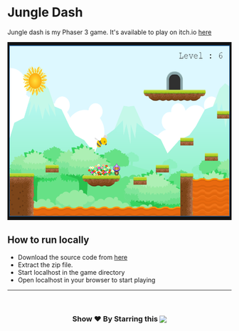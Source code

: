 # Jungle Dash

Jungle dash is my Phaser 3 game. It's available to play on itch.io [here](https://itspyguru.itch.io/jungledash)

<p align='center'>
  <img src='app.png' width=600 height=400>
</p>


## How to run locally

* Download the source code from [here](https://downgit.github.io/#/home?url=https://github.com/pyGuru123/Phaser-Games/tree/main/Jungle%20Dash)
* Extract the zip file.
* Start localhost in the game directory
* Open localhost in your browser to start playing

<hr/>
<br/>
<h3 align="center"> Show ❤️ By Starring this <img align='center'  height="22" src="https://img.shields.io/badge/Repo!%F0%9F%98%8A-purple.svg?&style=for-the-badge&logoColor=green" /></h3>
